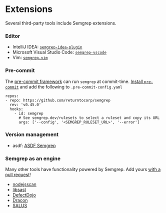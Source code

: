 # Extensions

Several third-party tools include Semgrep extensions.

### Editor

- IntelliJ IDEA: [`semgrep-idea-plugin`](https://github.com/jtmelton/semgrep-idea-plugin)
- Microsoft Visual Studio Code: [`semgrep-vscode`](https://marketplace.visualstudio.com/items?itemName=semgrep.semgrep)
- Vim: [`semgrep.vim`](https://github.com/returntocorp/semgrep.vim)

### Pre-commit

The [pre-commit framework](https://pre-commit.com/) can run `semgrep` at commit-time. [Install `pre-commit`](https://pre-commit.com/#install) and add the following to `.pre-commit-config.yaml`

```
repos:
- repo: https://github.com/returntocorp/semgrep
  rev: 'v0.45.0'
  hooks:
    - id: semgrep
      # See semgrep.dev/rulesets to select a ruleset and copy its URL
      args: ['--config', '<SEMGREP_RULESET_URL>', '--error']
```

### Version management

- asdf: [ASDF Semgrep](https://github.com/brentjanderson/asdf-semgrep)

### Semgrep as an engine

Many other tools have functionality powered by Semgrep.
Add yours [with a pull request](https://github.com/returntocorp/semgrep-docs)!

- [nodejsscan](https://github.com/ajinabraham/nodejsscan)
- [libsast](https://github.com/ajinabraham/libsast)
- [DefectDojo](https://github.com/DefectDojo/django-DefectDojo/pull/2781)
- [Dracon](https://github.com/thought-machine/dracon)
- [SALUS](https://github.com/coinbase/salus/blob/master/docs/scanners/semgrep.md)
